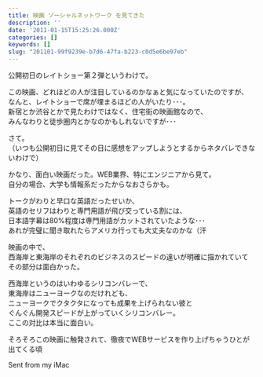 ```yaml
---
title: 映画 ソーシャルネットワーク を見てきた
description: ''
date: '2011-01-15T15:25:26.000Z'
categories: []
keywords: []
slug: "201101-99f9239e-b7d6-47fa-b223-c0d5e6be97eb"
---
```

公開初日のレイトショー第２弾というわけで。

この映画、どれほどの人が注目しているのかなぁと気になっていたのですが、   
なんと、レイトショーで席が埋まるほどの人がいたり･･･。   
新宿とか渋谷とかで見たわけではなく、住宅街の映画館なので、   
みんなわりと徒歩圏内とかなのかもしれないですが･･･

さて。   
（いつも公開初日に見てその日に感想をアップしようとするからネタバレできないわけで）

かなり、面白い映画だった。WEB業界、特にエンジニアから見て。   
自分の場合、大学も情報系だったからなおさらかも。

トークがわりと早口な英語だったせいか、   
英語のセリフはわりと専門用語が飛び交っている割には、   
日本語字幕は80%程度は専門用語がカットされていたような･･･   
あれが完璧に聞き取れたらアメリカ行っても大丈夫なのかな（汗

映画の中で、   
西海岸と東海岸のそれぞれのビジネスのスピードの違いが明確に描かれていて   
その部分は面白かった。

西海岸というのはいわゆるシリコンバレーで、   
東海岸はニューヨークなのだけれども、   
ニューヨークでクタクタになっても成果を上げられない彼と   
ぐんぐん開発スピードが上がっていくシリコンバレー。   
ここの対比は本当に面白い。

そろそろこの映画に触発されて、徹夜でWEBサービスを作り上げちゃうひとが出てくる頃

Sent from my iMac